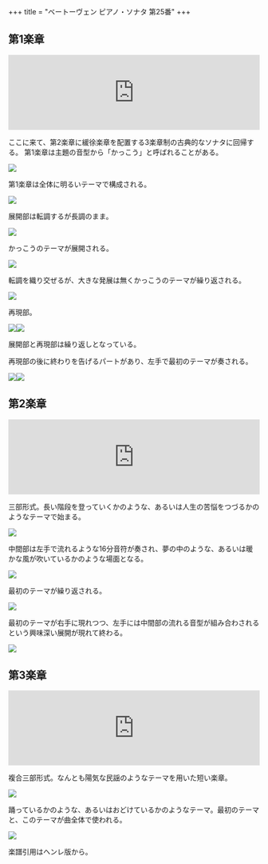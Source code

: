 +++
title = "ベートーヴェン ピアノ・ソナタ 第25番"
+++

## 第1楽章

<iframe allow="autoplay *; encrypted-media *;" style="width:100%;max-width:660px;overflow:hidden;background:transparent;" sandbox="allow-forms allow-popups allow-same-origin allow-scripts allow-storage-access-by-user-activation allow-top-navigation-by-user-activation" src="https://embed.music.apple.com/us/album/piano-sonata-no-25-in-g-major-op-79-i-presto-alla-tedesca/947851407?i=947851420&app=music" height="150" frameborder="0"></iframe>

ここに来て、第2楽章に緩徐楽章を配置する3楽章制の古典的なソナタに回帰する。
第1楽章は主題の音型から「かっこう」と呼ばれることがある。

<img src="1121.jpg">

第1楽章は全体に明るいテーマで構成される。

<img src="1123.jpg">

展開部は転調するが長調のまま。

<img src="1120.jpg">

かっこうのテーマが展開される。

<img src="1119.jpg">

転調を織り交ぜるが、大きな発展は無くかっこうのテーマが繰り返される。

<img src="1122.jpg">

再現部。

<div style="display: flex;">
<img src="1118.jpg">
<img src="1125.jpg">
</div>


展開部と再現部は繰り返しとなっている。

再現部の後に終わりを告げるパートがあり、左手で最初のテーマが奏される。

<div style="display: flex;">
<img src="1124.jpg"><img src="1126.jpg">
</div>

## 第2楽章

<iframe allow="autoplay *; encrypted-media *;" style="width:100%;max-width:660px;overflow:hidden;background:transparent;" sandbox="allow-forms allow-popups allow-same-origin allow-scripts allow-storage-access-by-user-activation allow-top-navigation-by-user-activation" src="https://embed.music.apple.com/us/album/piano-sonata-no-25-in-g-major-op-79-ii-andante/947851407?i=947851421&app=music" height="150" frameborder="0"></iframe>

三部形式。長い階段を登っていくかのような、あるいは人生の苦悩をつづるかのようなテーマで始まる。

<img src="1127.jpg">

中間部は左手で流れるような16分音符が奏され、夢の中のような、あるいは暖かな風が吹いているかのような場面となる。

<img src="1128.jpg">

最初のテーマが繰り返される。

<img src="1129.jpg">

最初のテーマが右手に現れつつ、左手には中間部の流れる音型が組み合わされるという興味深い展開が現れて終わる。

<img src="1130.jpg">

## 第3楽章

<iframe allow="autoplay *; encrypted-media *;" style="width:100%;max-width:660px;overflow:hidden;background:transparent;" sandbox="allow-forms allow-popups allow-same-origin allow-scripts allow-storage-access-by-user-activation allow-top-navigation-by-user-activation" src="https://embed.music.apple.com/us/album/piano-sonata-no-25-in-g-major-op-79-iii-vivace/947851407?i=947851422&app=music" height="150" frameborder="0"></iframe>

複合三部形式。なんとも陽気な民謡のようなテーマを用いた短い楽章。

<img src="1153.jpg">

踊っているかのような、あるいはおどけているかのようなテーマ。最初のテーマと、このテーマが曲全体で使われる。

<img src="1154.jpg">

楽譜引用はヘンレ版から。

